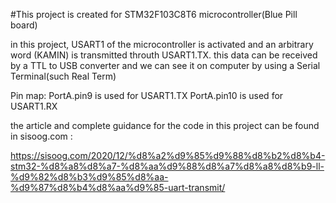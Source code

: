 #This project is created for STM32F103C8T6 microcontroller(Blue Pill board)

in this project, USART1 of the microcontroller is activated and an arbitrary word (KAMIN) is transmitted throuth USART1.TX. this data can be received by a TTL to USB converter and we can see it on computer by using a Serial Terminal(such Real Term)

Pin map:
PortA.pin9 is used for USART1.TX
PortA.pin10 is used for USART1.RX

the article and complete guidance for the code in this project can be found in sisoog.com :

https://sisoog.com/2020/12/%d8%a2%d9%85%d9%88%d8%b2%d8%b4-stm32-%d8%a8%d8%a7-%d8%aa%d9%88%d8%a7%d8%a8%d8%b9-ll-%d9%82%d8%b3%d9%85%d8%aa-%d9%87%d8%b4%d8%aa%d9%85-uart-transmit/